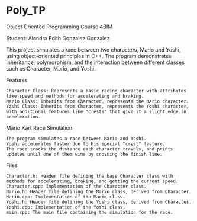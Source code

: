 # Poly_TP
Object Oriented Programming Course 4BIM

Student: Alondra Edith Gonzalez Gonzalez

This project simulates a race between two characters, Mario and Yoshi, using object-oriented principles in C++. The program demonstrates inheritance, polymorphism, and the interaction between different classes such as Character, Mario, and Yoshi.

Features

    Character Class: Represents a basic racing character with attributes like speed and methods for accelerating and braking.
    Mario Class: Inherits from Character, represents the Mario character.
    Yoshi Class: Inherits from Character, represents the Yoshi character, with additional features like "crests" that give it a slight edge in acceleration.

Mario Kart Race Simulation

    The program simulates a race between Mario and Yoshi.
    Yoshi accelerates faster due to his special "crest" feature.
    The race tracks the distance each character travels, and prints updates until one of them wins by crossing the finish line.

Files

    Character.h: Header file defining the base Character class with methods for accelerating, braking, and getting the current speed.
    Character.cpp: Implementation of the Character class.
    Mario.h: Header file defining the Mario class, derived from Character.
    Mario.cpp: Implementation of the Mario class.
    Yoshi.h: Header file defining the Yoshi class, derived from Character.
    Yoshi.cpp: Implementation of the Yoshi class.
    main.cpp: The main file containing the simulation for the race.
